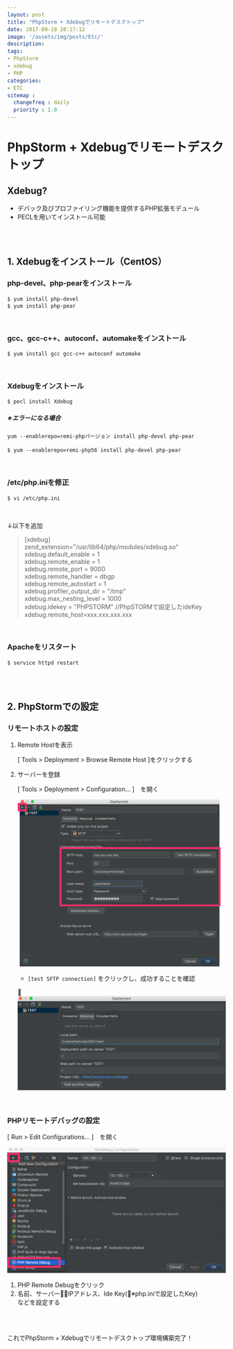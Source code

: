 ```yaml
---
layout: post
title: "PhpStorm + Xdebugでリモートデスクトップ"
date: 2017-09-10 20:17:12
image: '/assets/img/posts/Etc/'
description:
tags:
- PhpStorm
- xdebug
- PHP
categories:
- ETC
sitemap :
  changefreq : daily
  priority : 1.0
---
```


# PhpStorm + Xdebugでリモートデスクトップ

## Xdebug?
* デバック及びプロファイリング機能を提供するPHP拡張モデュール
* PECLを用いてインストール可能

<br><br>

## 1. Xdebugをインストール（CentOS）

### php-devel、php-pearをインストール
    $ yum install php-devel
    $ yum install php-pear

<br>

### gcc、gcc-c++、autoconf、automakeをインストール
    $ yum install gcc gcc-c++ autoconf automake

<br>

### Xdebugをインストール
    $ pecl install Xdebug

##### ※エラーになる場合

    yum --enablerepo=remi-phpバージョン install php-devel php-pear
    
    $ yum --enablerepo=remi-php56 install php-devel php-pear
	
<br>

### /etc/php.iniを修正

    $ vi /etc/php.ini

<br>

↓以下を追加
> [xdebug]  
> zend_extension="/usr/lib64/php/modules/xdebug.so"  
> xdebug.default_enable = 1  
> xdebug.remote_enable = 1  
> xdebug.remote_port = 9000  
> xdebug.remote_handler = dbgp  
> xdebug.remote_autostart = 1  
> xdebug.profiler_output_dir = "/tmp"  
> xdebug.max_nesting_level = 1000  
> xdebug.idekey = "PHPSTORM" //PhpSTORMで設定したideKey  
> xdebug.remote_host=xxx.xxx.xxx.xxx  


<br>

### Apacheをリスタート

    $ service httpd restart


<br><br>

## 2. PhpStormでの設定

### リモートホストの設定

1. Remote Hostを表示

    [ Tools > Deployment > Browse Remote Host ]をクリックする

2. サーバーを登録

    [ Tools > Deployment > Configuration... ]　を開く  

    ![](/assets/img/posts/Etc/Deployment1.png)
    * `[test SFTP connection]` をクリックし、成功することを確認

    ![](/assets/img/posts/Etc/Deployment2.png)

<br>


### PHPリモートデバッグの設定

[ Run > Edit Configurations... ]　を開く

![](/assets/img/posts/Etc/Run_Debug_Configurations.png)

1. PHP Remote Debugをクリック  
2. 名前、サーバーIPアドレス、Ide Key(※php.iniで設定したKey)  
などを設定する

<br>
<br>

これでPhpStorm + Xdebugでリモートデスクトップ環境構築完了！
